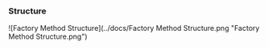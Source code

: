 ### Structure
![Factory Method Structure](../docs/Factory Method Structure.png "Factory Method Structure.png")